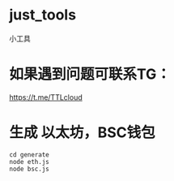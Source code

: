# just_tools
小工具


# 如果遇到问题可联系TG：

https://t.me/TTLcloud


# 生成 以太坊，BSC钱包
    cd generate
    node eth.js
    node bsc.js